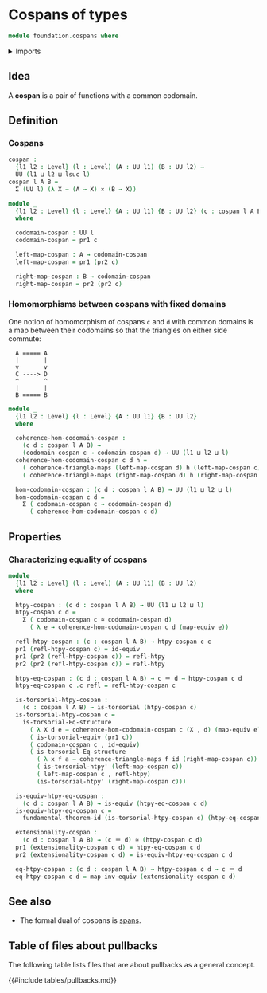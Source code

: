 # Cospans of types

```agda
module foundation.cospans where
```

<details><summary>Imports</summary>

```agda
open import foundation.dependent-pair-types
open import foundation.fundamental-theorem-of-identity-types
open import foundation.homotopy-induction
open import foundation.structure-identity-principle
open import foundation.univalence
open import foundation.universe-levels

open import foundation-core.cartesian-product-types
open import foundation-core.commuting-triangles-of-maps
open import foundation-core.contractible-types
open import foundation-core.equivalences
open import foundation-core.function-types
open import foundation-core.homotopies
open import foundation-core.identity-types
open import foundation-core.torsorial-type-families
```

</details>

## Idea

A **cospan** is a pair of functions with a common codomain.

## Definition

### Cospans

```agda
cospan :
  {l1 l2 : Level} (l : Level) (A : UU l1) (B : UU l2) →
  UU (l1 ⊔ l2 ⊔ lsuc l)
cospan l A B =
  Σ (UU l) (λ X → (A → X) × (B → X))

module _
  {l1 l2 : Level} {l : Level} {A : UU l1} {B : UU l2} (c : cospan l A B)
  where

  codomain-cospan : UU l
  codomain-cospan = pr1 c

  left-map-cospan : A → codomain-cospan
  left-map-cospan = pr1 (pr2 c)

  right-map-cospan : B → codomain-cospan
  right-map-cospan = pr2 (pr2 c)
```

### Homomorphisms between cospans with fixed domains

One notion of homomorphism of cospans `c` and `d` with common domains is a map
between their codomains so that the triangles on either side commute:

```text
  A ===== A
  |       |
  v       v
  C ----> D
  ^       ^
  |       |
  B ===== B
```

```agda
module _
  {l1 l2 : Level} {l : Level} {A : UU l1} {B : UU l2}
  where

  coherence-hom-codomain-cospan :
    (c d : cospan l A B) →
    (codomain-cospan c → codomain-cospan d) → UU (l1 ⊔ l2 ⊔ l)
  coherence-hom-codomain-cospan c d h =
    ( coherence-triangle-maps (left-map-cospan d) h (left-map-cospan c)) ×
    ( coherence-triangle-maps (right-map-cospan d) h (right-map-cospan c))

  hom-codomain-cospan : (c d : cospan l A B) → UU (l1 ⊔ l2 ⊔ l)
  hom-codomain-cospan c d =
    Σ ( codomain-cospan c → codomain-cospan d)
      ( coherence-hom-codomain-cospan c d)
```

## Properties

### Characterizing equality of cospans

```agda
module _
  {l1 l2 : Level} (l : Level) (A : UU l1) (B : UU l2)
  where

  htpy-cospan : (c d : cospan l A B) → UU (l1 ⊔ l2 ⊔ l)
  htpy-cospan c d =
    Σ ( codomain-cospan c ≃ codomain-cospan d)
      ( λ e → coherence-hom-codomain-cospan c d (map-equiv e))

  refl-htpy-cospan : (c : cospan l A B) → htpy-cospan c c
  pr1 (refl-htpy-cospan c) = id-equiv
  pr1 (pr2 (refl-htpy-cospan c)) = refl-htpy
  pr2 (pr2 (refl-htpy-cospan c)) = refl-htpy

  htpy-eq-cospan : (c d : cospan l A B) → c ＝ d → htpy-cospan c d
  htpy-eq-cospan c .c refl = refl-htpy-cospan c

  is-torsorial-htpy-cospan :
    (c : cospan l A B) → is-torsorial (htpy-cospan c)
  is-torsorial-htpy-cospan c =
    is-torsorial-Eq-structure
      ( λ X d e → coherence-hom-codomain-cospan c (X , d) (map-equiv e))
      ( is-torsorial-equiv (pr1 c))
      ( codomain-cospan c , id-equiv)
      ( is-torsorial-Eq-structure
        ( λ x f a → coherence-triangle-maps f id (right-map-cospan c))
        ( is-torsorial-htpy' (left-map-cospan c))
        ( left-map-cospan c , refl-htpy)
        (is-torsorial-htpy' (right-map-cospan c)))

  is-equiv-htpy-eq-cospan :
    (c d : cospan l A B) → is-equiv (htpy-eq-cospan c d)
  is-equiv-htpy-eq-cospan c =
    fundamental-theorem-id (is-torsorial-htpy-cospan c) (htpy-eq-cospan c)

  extensionality-cospan :
    (c d : cospan l A B) → (c ＝ d) ≃ (htpy-cospan c d)
  pr1 (extensionality-cospan c d) = htpy-eq-cospan c d
  pr2 (extensionality-cospan c d) = is-equiv-htpy-eq-cospan c d

  eq-htpy-cospan : (c d : cospan l A B) → htpy-cospan c d → c ＝ d
  eq-htpy-cospan c d = map-inv-equiv (extensionality-cospan c d)
```

## See also

- The formal dual of cospans is [spans](foundation.spans.md).

## Table of files about pullbacks

The following table lists files that are about pullbacks as a general concept.

{{#include tables/pullbacks.md}}
